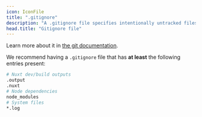 ```yaml
---
icon: IconFile
title: ".gitignore"
description: "A .gitignore file specifies intentionally untracked files that git should ignore."
head.title: "Gitignore file"
---
```


Learn more about it in [the git documentation](https://git-scm.com/docs/gitignore).

We recommend having a `.gitignore` file that has **at least** the following entries present:

```bash [.gitignore]
# Nuxt dev/build outputs
.output
.nuxt
# Node dependencies
node_modules
# System files
*.log
```
